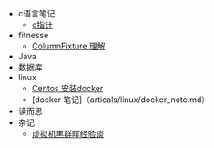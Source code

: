 
- c语言笔记
    - [c指针](articals/c/c_pointer.md)
- fitnesse
    - [ColumnFixture 理解](articals/fitnesse/fitnesse_columnFixture.md)
- Java
- 数据库
- linux
    - [Centos 安装docker](articals/linux/centos_play_docker.md) 
    - [docker 笔记]（articals/linux/docker_note.md）
- 读而思
- 杂记
    - [虚拟机黑群晖经验谈](articals/life/ds_qunhui_virtual.md)